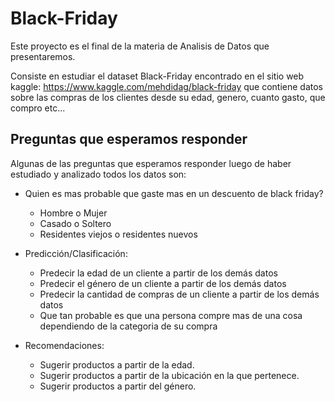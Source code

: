 # Black-Friday

Este proyecto es el final de la materia de Analisis de Datos que presentaremos.

Consiste en estudiar el dataset Black-Friday encontrado en el sitio web kaggle: https://www.kaggle.com/mehdidag/black-friday
que contiene datos sobre las compras de los clientes desde su edad, genero, cuanto gasto, que compro etc...

## Preguntas que esperamos responder

Algunas de las preguntas que esperamos responder luego de haber estudiado y analizado todos los datos son:

* Quien es mas probable que gaste mas en un descuento de black friday?
    * Hombre o Mujer
    * Casado o Soltero
    * Residentes viejos o residentes nuevos

* Predicción/Clasificación:
    * Predecir la edad de un cliente a partir de los demás datos
    * Predecir el género de un cliente a partir de los demás datos
    * Predecir la cantidad de compras de un cliente a partir de los demás datos
    * Que tan probable es que una persona compre mas de una cosa dependiendo de la categoria de su compra

* Recomendaciones:
    * Sugerir productos a partir de la edad.
    * Sugerir productos a partir de la ubicación en la que pertenece.
    * Sugerir productos a partir del género.
